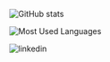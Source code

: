 ![GitHub stats](https://github-readme-stats.vercel.app/api?username=shahzeb79&show_icons=true&bg_color=45,dfa8e4,634975&border_color=634975&text_color=ffffff&icon_color=000000&title_color=ffffff)

![Most Used Languages](https://github-readme-stats.vercel.app/api/top-langs/?username=Sshahzeb79&langs_count=5&layout=compact&bg_color=45,dfa8e4,634975&border_color=634975&text_color=ffffff&icon_color=000000&title_color=ffffff)

[<img align="left" alt="linkedin" src="https://img.shields.io/badge/LinkedIn-0072b1?style=for-the-badge&logo=linkedin&logoColor=fff" />][linkedin]

[linkedin]: www.linkedin.com/in/arnaudbuchholz
